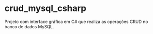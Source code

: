 # crud_mysql_csharp
Projeto com interface gráfica em C# que realiza as operações CRUD no banco de dados MySQL. 
